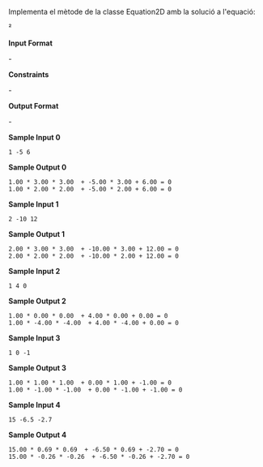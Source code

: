 Implementa el mètode de la classe Equation2D amb la solució a l'equació:

²

**Input Format**

\-

**Constraints**

\-

**Output Format**

\-

**Sample Input 0**

    1 -5 6

**Sample Output 0**

    1.00 * 3.00 * 3.00  + -5.00 * 3.00 + 6.00 = 0
    1.00 * 2.00 * 2.00  + -5.00 * 2.00 + 6.00 = 0

**Sample Input 1**

    2 -10 12

**Sample Output 1**

    2.00 * 3.00 * 3.00  + -10.00 * 3.00 + 12.00 = 0
    2.00 * 2.00 * 2.00  + -10.00 * 2.00 + 12.00 = 0

**Sample Input 2**

    1 4 0

**Sample Output 2**

    1.00 * 0.00 * 0.00  + 4.00 * 0.00 + 0.00 = 0
    1.00 * -4.00 * -4.00  + 4.00 * -4.00 + 0.00 = 0

**Sample Input 3**

    1 0 -1

**Sample Output 3**

    1.00 * 1.00 * 1.00  + 0.00 * 1.00 + -1.00 = 0
    1.00 * -1.00 * -1.00  + 0.00 * -1.00 + -1.00 = 0

**Sample Input 4**

    15 -6.5 -2.7

**Sample Output 4**

    15.00 * 0.69 * 0.69  + -6.50 * 0.69 + -2.70 = 0
    15.00 * -0.26 * -0.26  + -6.50 * -0.26 + -2.70 = 0
